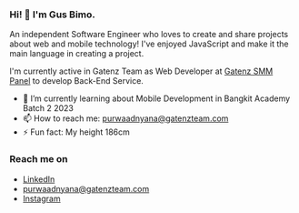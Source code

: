 ### Hi! 👋 I'm Gus Bimo.

An independent Software Engineer who loves to create and share projects about web and mobile technology! I've enjoyed JavaScript and make it the main language in creating a project.

I'm currently active in Gatenz Team as Web Developer at <a href="https://www.gatenz-panel.com">Gatenz SMM Panel</a> to develop Back-End Service.

- 🌱 I’m currently learning about Mobile Development in Bangkit Academy Batch 2 2023
- 📫 How to reach me: purwaadnyana@gatenzteam.com
- ⚡ Fun fact: My height 186cm

<!--### Tech Stack
  <a href="#"><img align="left" alt="JavaScript" title="JavaScript" width="21px" src="https://upload.wikimedia.org/wikipedia/commons/9/99/Unofficial_JavaScript_logo_2.svg" /></a>
  <a href="https://nodejs.org/"><img align="left" alt="NodeJS" title="NodeJS" width="21px" src="https://seeklogo.com/images/N/nodejs-logo-FBE122E377-seeklogo.com.png" /></a>
  <a href="https://reactjs.org/"><img align="left" alt="React" title="React" width="21px" src="https://cdn.worldvectorlogo.com/logos/react-2.svg" /></a>
  <a href="https://hapi.dev/"><img align="left" alt="Hapi" title="Hapi (NodeJS HTTP Framework)" width="21px" src="https://avatars.githubusercontent.com/u/3774533?s=200&v=4" /></a>
  <a href="https://nextjs.org/"><img align="left" alt="Next" title="Next (React SSR Framework)" width="21px" src="https://iconape.com/wp-content/files/gm/82643/svg/next-js.svg" /></a>
  <br>
  <br>
  
### Github Statistic
<p align="left">
<a href="https://github.com/dimasmds">
  <img height="180em" src="https://github-readme-stats-eight-theta.vercel.app/api?username=dimasmds&show_icons=true&theme=algolia&include_all_commits=true&count_private=true"/>
  <img height="180em" src="https://github-readme-stats-eight-theta.vercel.app/api/top-langs/?username=dimasmds&layout=compact&langs_count=8&theme=algolia"/>
</a>
</p>
-->

### Reach me on
- <a href="https://linkedin.com/in/gusbimo/">LinkedIn</a>
- purwaadnyana@gatenzteam.com
- <a href="https://twitter/ib_purwaadnyana">Instagram</a>
